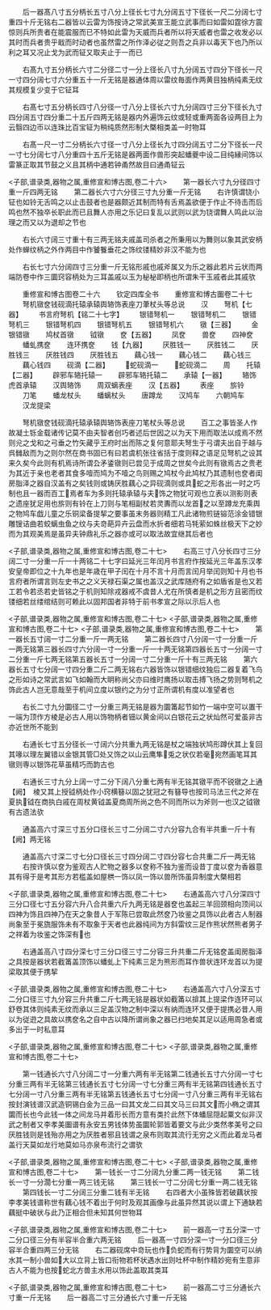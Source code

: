 <!-- { "loadSidebar": true } -->
　　后一器髙八寸五分柄长五寸八分上径长七寸九分阔五寸下径长一尺二分阔七寸重四十斤无铭右二器皆以云雷为饰按诗之常武美宣王能立武事而曰如雷如霆徐方震惊则兵所贵者在能震服而已不特如此雷为天威而兵者所以将天威者也雷之收发必以其时而兵者贵乎戢而时动者也虽然雷之所作泽必従之则吾之兵非以毒天下也乃所以利之耳又况止戈为武而钲又取夫止于一而已













　　右髙九寸五分柄长六寸二分径二寸一分上径长八寸九分阔五寸四分下径长一尺一寸四分阔七寸六分重五十一斤无铭是器通体周以雷纹毎面作两黄目独柄纯素无纹其规模复少变于它钲耳












　　右髙七寸五分柄长四寸八分径一寸八分上径长六寸九分阔四寸三分下径长九寸四分阔五寸四分重二十五斤四两无铭是器内外遍饰云纹或轻或重两面各设两目上为云翳四边帀以连珠比百宝钲为稍纯质然形制大槩相类盖一时物耳











　　右髙一尺一寸二分柄长六寸径一寸八分上径长九寸四分阔五寸二分下径长一尺一寸七分阔七寸八分重四十五斤无铭是器两面作兽形突起蟠夔中设二目纯縁间饰以雷篆正取其节鼓之义且其柄中通若钟甬然故目曰通甬钲云



<子部,谱录类,器物之属,重修宣和博古图,卷二十六>
　　第一器长六寸九分径四寸重一斤四两无铭
　　第二器长六寸六分径三寸九分重一斤无铭
　　右许慎谓铙小钲也如铃无舌鸣之以止击鼓者也是器颇近其制而特有舌焉盖欲便于作止不待击而后鸣也然不独卒长职此而已且舞人亦用之乐记曰复乱以武则以武为铙谓舞人鸣此以治理之而又以为退却之节也

















　　右长六寸阔三寸重十有三两无铭夫戚盖司杀者之所秉用以为舞则以象其武安柄处作蝉纹柄之外作两目中作饕餮垂花之饰纹镂精妙非汉不能为也













　　右长七寸六分阔四寸三分重一斤无铭形戚也戚斧属又为乐之器此若片云状而两端防卷中作三圜窍容柄处为三耳盖戚以玉为柲柲即柄也所谓朱干玉戚者此其戚欤



　　重修宣和博古图卷二十六
　　钦定四库全书
　　重修宣和博古圗卷二十七
　　弩机镦奁钱砚滴托辕承辕舆辂饰表座刀茟杖头等总说
　　汉
　　弩机【七器】
　　书言府弩机【铭二十七字】
　　银错弩机一
　　银错弩机二
　　银错弩机三
　　银错弩机四
　　银错弩机五
　　银错弩机六
　　镦【三器】
　　金银错镦
　　鸠杖首镦
　　钺镦
　　奁【五器】
　　凤奁
　　兽奁
　　四神奁
　　蟠虬携奁
　　连环携奁
　　钱【九器】
　　厌胜钱一
　　厌胜钱二
　　厌胜钱三
　　厌胜钱四
　　厌胜钱五
　　藕心钱一
　　藕心钱二
　　藕心钱三
　　藕心钱四
　　砚滴【二器】
　　蛇砚滴一
　　蛇砚滴二
　　周
　　托辕【二器】
　　辟邪车辂托辕一
　　辟邪车辂托辕二
　　承辕【一器】
　　辂饰虎首承辕
　　汉舆辂饰
　　周双螭表座
　　汉【五器】
　　表座
　　旂铃
　　刀笔
　　蟠龙杖头
　　蟠螭杖头
　　唐蹲龙
　　汉鸠车
　　六朝鸠车
　　汉龙提梁










　　弩机镦奁钱砚滴托辕承辕舆辂饰表座刀笔杖头等总说
　　百工之事皆圣人作故凝土铄金载诸传记莫不由夫智者创巧者述后世因之以为天下用而取法以成焉不然则兊之戈和之弓垂之竹矢藏乎王府时出而陈之复何意耶夫弩生于弓谓夫出自于越与呉雠敌而为之则尔然在商书固已有曰若虞机张往省括于度则释之语足见弩机之设其来久矣今此则有机焉诗所谓厹矛鋈镦则已尝见于成周之世矣今此则有镦焉古之贵老为其近于亲也老者其食多噎而鸠为不噎之鸟则赐之鸠杖今此鸠杖乃其遗制也奁者闺房脂泽之器自汉盖有之矣钱则或铸厌胜藕心之异砚滴则或具蛇之形各出一时之巧制也且一器而百工焉者车为多则托辕承辕与夫饰之物犹可观也立表以测影则表之遗座犹足用也旂则有铃在上刀则与笔相副杖若灵夀而以龙首之以至蹲龙充乘舆之物鸠车戯儿童之乐铜梁备提挈之要事虽末务器则精工凡此诸物煎链镕范涂金错银雕锼诘曲若蛟螭虫鱼之纹与夫竒葩异卉云盘而水折者细若马牦萦如蛛丝极天下之妙而为其观美焉是虽异夫钟鼎礼乐之器亦或可以取法故宜继其后者也











<子部,谱录类,器物之属,重修宣和博古图,卷二十七>
　　右高三寸八分长四寸三分阔二寸一分重一斤一十两铭二十七字曰延光三年闰月书言府作按延光三年盖东汉孝安皇帝即位之十九年也是年歳在甲子闰在十月不言十月而言闰月举闰则知十月也书言府者所谓言则左史书之之义天禄石渠之属也盖汉之武库随府有之如盾省是也又若工若令若丞若史皆铭之于机则知除戎器戒不虞昔人尤在所慎者是机之形方且密而纹镂细若丝缕绾结则可赖此以固邦国者非特于前书孝宣之际以示后人也







<子部,谱录类,器物之属,重修宣和博古图,卷二十七>
<子部,谱录类,器物之属,重修宣和博古图,卷二十七>
<子部,谱录类,器物之属,重修宣和博古图,卷二十七>
　　第一器长五寸阔一寸二分重一斤一两无铭
　　第二器长四寸八分阔一寸一分重一斤一两无铭第三器长四寸六分阔一寸一分重一斤一十两无铭第四器长五寸一分阔一寸二分重一斤七两无铭第五器长五寸一分阔一寸二分重一斤十有三两无铭
　　第六器长五寸七分阔一寸四分重二斤二两无铭右六器皆饰以银错细纹独后二器复着飞鸟之形如诗之常武言如飞如翰而大眀称尚父亦曰维时鹰扬以取击搏飞扬之势则弩机之饰此古人岂无意哉至于机间立度以银约之为分寸正所谓机有度以准望者也












　　右长二寸九分圜径二寸一分重三两无铭是器为圜筩起节如竹一端中空可以置干一端为顶作方棱是必古人用以饰物柄者钿以黄金间以白银花云之状灿然可爱虽非古亦近世所不能到












　　右通长七寸五分径长一寸阔六分共重九两无铭是杖之端独状鸠形蹲伏其上复回其喙以理左翼错以金银其管□处又饰之以山云鹰隼兎之状仅若毫宛然画笔耳其镦则専以银饰花草虽精巧而韵古也











　　右通长三寸九分上阔一寸二分下阔八分重七两有半无铭其镦平而不锐镦之上通【阙】　棱又其上授钺柄处作小窍横簮以固之犹冠之有簮导也按司马法三代之斧在夏执钺在商执白戚在周杖黄钺盖夏商周所尚之色不同而所以为斧则一也汉之钺镦有古遗法欤










　　通盖高六寸深三寸五分口径长三寸二分阔二寸六分容九合有半共重一斤十有【阙】两无铭














　　通盖高六寸深二寸七分口径长三寸四分阔二寸四分容七合共重二斤一两无铭
　　右按许慎以奁为鉴观古人贮物之器多以奁称不独为鉴而设昔丁度以奁为香器意其有得于是考其形方若槛盖如屋栱一饰以凤一饰以兽所饰虽异制度大槩相若


<子部,谱录类,器物之属,重修宣和博古图,卷二十七>
　　右通盖高六寸八分深四寸三分口径七寸五分容六升八合共重六斤九两无铭是器奁也盖起三羊回颈相向顶间以四神为饰且四神乃在天之象昔人于军陈已尝取此然奁乃妆鉴之具饰以此者古人制器尚象至于冕旒服饰未有不取象于天者也此器纯间为方斜雷纹三足作熊状然熊者男子之祥着为妆鉴之饰深有也

















　　右通盖高八寸四分深七寸三分口径三寸二分容三升共重二斤无铭奁盖闺房脂泽之具按是器状若截筩盖顶饰以蟠虬上下纯素三足为熊形而耳作兽状连环龙首以为提梁取其便于携挈




<子部,谱录类,器物之属,重修宣和博古图,卷二十七>
　　右通盖高六寸八分深五寸二分口径三寸九分容三升共重二斤七两无铭是器状如截筩以揜其上提梁作连环可以舒卷其体则纯素无纹而承以三足盖汉物之制中深以有纳而连环又便于提携必昔人用以为従逰之具故以携奁名之自中古以降所谓尚象之器已扫地矣其足以适用周急者或多出于一时私意耳









<子部,谱录类,器物之属,重修宣和博古图,卷二十七>
<子部,谱录类,器物之属,重修宣和博古图,卷二十七>








　　第一钱通长六寸八分阔二寸一分重六两有半无铭第二钱通长五寸六分阔一寸七分重三两有半无铭第三钱通长五寸七分阔一寸七分重三两有半无铭第四钱通长五寸七分阔一寸八分重三两有半无铭第五钱通长五寸七分阔一寸八分重三两有半无铭右按封演钱谱汉武造铜锡白金为三品一曰其文龙二曰其文马三曰其文而小椭之谓其圜而长也今此钱一体之间龙马并着形长而方意有类扵此然下体蟠屈隠起粟文似非汉武之制者又李孝美圗谱有永安五男钱体势虽圜轮郭皆着要文与此少类然孝美号之曰厌胜钱则是钱殆亦用之为厌胜者邪且钱谓之泉布则取其流行无穷之义而此着龙马者盖行天莫如龙行地莫如马亦泉布流行之谓欤











<子部,谱录类,器物之属,重修宣和博古图,卷二十七>
<子部,谱录类,器物之属,重修宣和博古图,卷二十七>
　　第一钱长一寸二分阔九分重二两一钱无铭
　　第二钱长一寸一分濶七分重一两三钱无铭
　　第三钱长一寸二分阔七分重一两二钱无铭
　　第四钱长一寸二分阔三分重二钱有半无铭
　　右四者大小虽殊皆若破藕状按李孝美钱谱称世有藕心钱不着出于何时及观其画像与此虽异然其说以谓上下通缺若藕挺中破状与此乃正相合但未知其何世物耳








<子部,谱录类,器物之属,重修宣和博古图,卷二十七>
　　前一器高一寸五分深一寸二分口径三分有半容半合重六两无铭
　　后一器髙一寸四分深一寸一分口径三分容半合重四两三分无铭
　　右二器砚席中竒玩也作负蛇而有行势背为圜空可以纳水其一制小兽如大以立背上皆口衔物若杯状遇水出则吐杯中制作精妙宛有生意非古人不能为也按蛇北方兽主水用以饰此盖取其类耳








<子部,谱录类,器物之属,重修宣和博古图,卷二十七>
　　前一器高二寸三分通长六寸重一斤无铭
　　后一器高二寸三分通长六寸重一斤无铭

